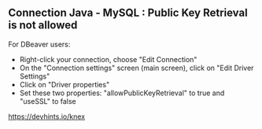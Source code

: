 ## Connection Java - MySQL : Public Key Retrieval is not allowed 

For DBeaver users:
* Right-click your connection, choose "Edit Connection"
* On the "Connection settings" screen (main screen), click on "Edit Driver Settings"
* Click on "Driver properties"
* Set these two properties: "allowPublicKeyRetrieval" to true and "useSSL" to false

https://devhints.io/knex
